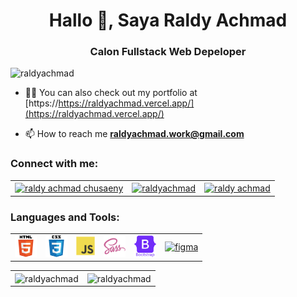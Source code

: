 <h1 align="center">Hallo 👋, Saya Raldy Achmad</h1>
<h3 align="center">Calon Fullstack Web Depeloper</h3>

<p align="left"> <img src="https://komarev.com/ghpvc/?username=raldyachmad&label=Profile%20views&color=0e75b6&style=flat" alt="raldyachmad" /> </p>

- 👨‍💻 You can also check out my portfolio at [https://https://raldyachmad.vercel.app/](https://raldyachmad.vercel.app/)

- 📫 How to reach me **raldyachmad.work@gmail.com**

<h3 align="left">Connect with me:</h3>  
<table>
  <tr>
    <td>
      <a href="https://linkedin.com/in/raldy achmad chusaeny" target="blank"><img align="center" src="https://raw.githubusercontent.com/rahuldkjain/github-profile-readme-generator/master/src/images/icons/Social/linked-in-alt.svg" alt="raldy achmad chusaeny" height="25" width="25" /></a>
    </td>
    <td>
      <a href="https://instagram.com/raldyachmad" target="blank"><img align="center" src="https://raw.githubusercontent.com/rahuldkjain/github-profile-readme-generator/master/src/images/icons/Social/instagram.svg" alt="raldyachmad" height="25" width="25" /></a>
    </td>
    <td>
      <a href="https://www.youtube.com/c/raldy achmad" target="blank"><img align="center" src="https://raw.githubusercontent.com/rahuldkjain/github-profile-readme-generator/master/src/images/icons/Social/youtube.svg" alt="raldy achmad" height="30" width="30" /></a>
    </td>
  </tr>
</table>

<h3 align="left">Languages and Tools:</h3>
<table>
  <tr>
    <td>
      <a href="https://www.w3.org/html/" target="_blank" rel="noreferrer"><img src="https://raw.githubusercontent.com/devicons/devicon/master/icons/html5/html5-original-wordmark.svg" alt="html5" width="35" height="35"/></a>
    </td>
    <td>
      <a href="https://www.w3schools.com/css/" target="_blank" rel="noreferrer"><img src="https://raw.githubusercontent.com/devicons/devicon/master/icons/css3/css3-original-wordmark.svg" alt="css3" width="35" height="35"/></a>
    </td>
    <td>
      <a href="https://developer.mozilla.org/en-US/docs/Web/JavaScript" target="_blank" rel="noreferrer"><img src="https://raw.githubusercontent.com/devicons/devicon/master/icons/javascript/javascript-original.svg" alt="javascript" width="30" height="30"/></a>
    </td>
    <td>
      <a href="https://sass-lang.com" target="_blank" rel="noreferrer"><img src="https://raw.githubusercontent.com/devicons/devicon/master/icons/sass/sass-original.svg" alt="sass" width="35" height="35"/></a>
    </td>
    <td>
      <a href="https://getbootstrap.com" target="_blank" rel="noreferrer"><img src="https://raw.githubusercontent.com/devicons/devicon/master/icons/bootstrap/bootstrap-plain-wordmark.svg" alt="bootstrap" width="35" height="35"/></a>
    </td>
    <td><a href="https://www.figma.com/" target="_blank" rel="noreferrer"><img src="https://www.vectorlogo.zone/logos/figma/figma-icon.svg" alt="figma" width="30" height="30"/></a></td>
  </tr>
</table>

<table>
  <tr>
    <td><img align="center" src="https://github-readme-stats.vercel.app/api/top-langs?username=raldyachmad&show_icons=true&locale=en&layout=compact" alt="raldyachmad" /></td>
    <td><img align="center" src="https://github-readme-streak-stats.herokuapp.com/?user=raldyachmad&" alt="raldyachmad" /></td>
  </tr>
</table>
